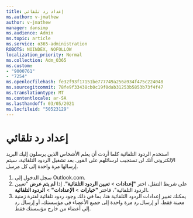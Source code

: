 ```yaml
---
title: إعداد رد تلقائي
ms.author: v-jmathew
author: v-jmathew
manager: dansimp
ms.audience: Admin
ms.topic: article
ms.service: o365-administration
ROBOTS: NOINDEX, NOFOLLOW
localization_priority: Normal
ms.collection: Adm_O365
ms.custom:
- "9000761"
- "7254"
ms.openlocfilehash: fe32f93f17151be777749a256a934f475c224048
ms.sourcegitcommit: 78fe9f33438cb0c19f0dab31253b5853b73f4f47
ms.translationtype: MT
ms.contentlocale: ar-SA
ms.lasthandoff: 03/05/2021
ms.locfileid: "50523129"
---
```

# <a name="set-up-an-automatic-reply"></a>إعداد رد تلقائي

استخدم الردود التلقائية كلما أردت أن يعلم الأشخاص الذين يرسلون إليك البريد الإلكتروني أنك لن تستجيب لرسائلهم على الفور. بعد تشغيل الردود التلقائية، سيتم إرسالها مرة واحدة إلى كل مرسل.

1. سجل الدخول إلى Outlook.com.
2. على شريط التنقل، اختر **"إعدادات**  >  **تعيين الردود التلقائية".** إذا **لم يتم عرض** "تعيين الردود التلقائية"، فاختر **"خيارات**  >  **الإعدادات"**  >  **الردود التلقائية.**
3. يمكنك تغيير إعدادات الردود التلقائية هنا، بما في ذلك وجود ردود تلقائية لفترة زمنية معينة فقط، أو إرسال رد مرة واحدة إلى جميع الأعضاء في مؤسستك، أو إرسال رد إلى أعضاء من خارج مؤسستك فقط.
